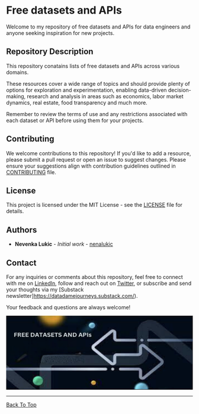 # Free datasets and APIs

Welcome to my repository of free datasets and APIs for data engineers and anyone seeking inspiration for new projects.

## Repository Description

This repository conatains lists of free datasets and APIs across various domains. 

These resources cover a wide range of topics and should provide plenty of options for exploration and experimentation, enabling data-driven decision-making, research and analysis in areas such as economics, labor market dynamics, real estate, food transparency and much more.

Remember to review the terms of use and any restrictions associated with each dataset or API before using them for your projects.

## Contributing

We welcome contributions to this repository! If you'd like to add a resource, please submit a pull request or open an issue to suggest changes. Please ensure your suggestions align with contribution guidelines outlined in [CONTRIBUTING](CONTRIBUTING.md) file.

## License

This project is licensed under the MIT License - see the [LICENSE](LICENSE.md) file for details.

## Authors

- **Nevenka Lukic** - _Initial work_ - [nenalukic](https://github.com/nenalukic)

## Contact

For any inquiries or comments about this repository, feel free to connect with me on [LinkedIn](https://www.linkedin.com/in/nevenka-lukic/), follow and reach out on [Twitter](@nena_lukic), or subscribe and send your thoughts via my [Substack newsletter]https://datadamejourneys.substack.com/).

Your feedback and questions are always welcome!


<p align="center">
  <img src="image.png" width="600" height="200" alt="Image Description">
</p>


---

[Back To Top](#repository-description)